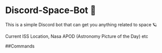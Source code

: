 # Discord-Space-Bot :rocket:

This is a simple Discord bot that can get you anything related to space 🪐

Current ISS Location, Nasa APOD (Astronomy Picture of the Day) etc

##Commands


